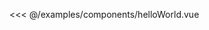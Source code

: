 <DemoBlock title="测试" desc="基础文档展示">
   <hello-world></hello-world>
  <template slot="codeDesc">
   按钮实体
  </template>
  <highlight-code slot="code" lang="vue">

<<< @/examples/components/helloWorld.vue

  </highlight-code>
</DemoBlock>

<DemoTable title="参数" :tableBody="tableBody" :tableHead="tableHead"/>

<script>
  export default {
    data() {
      return {
        //表头为字符串，写法和md一样，中间以`|`间隔就行
        tableHead: `参数 | 说明 | 类型 | 可选值 | 默认值`,
        //表格数据为数组，其中每一项为字符串，代表每一行要展示的数据，写法也和md一样，中间以`|`间隔就行
        tableBody: [
          `size | 尺寸 | String | medium / small / mini | —`
        ],
      }
    },

  }
</script>
